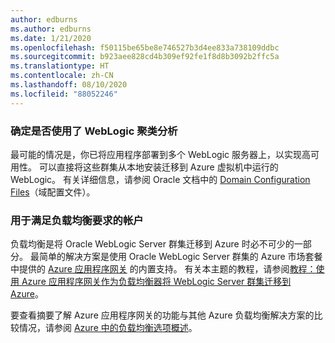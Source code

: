```yaml
---
author: edburns
ms.author: edburns
ms.date: 1/21/2020
ms.openlocfilehash: f50115be65be8e746527b3d4ee833a738109ddbc
ms.sourcegitcommit: b923aee828cd4b309ef92fe1f8d8b3092b2ffc5a
ms.translationtype: HT
ms.contentlocale: zh-CN
ms.lasthandoff: 08/10/2020
ms.locfileid: "88052246"
---
```

### <a name="determine-whether-weblogic-clustering-is-used"></a>确定是否使用了 WebLogic 聚类分析

最可能的情况是，你已将应用程序部署到多个 WebLogic 服务器上，以实现高可用性。 可以直接将这些群集从本地安装迁移到 Azure 虚拟机中运行的 WebLogic。 有关详细信息，请参阅 Oracle 文档中的 [Domain Configuration Files](https://docs.oracle.com/middleware/12213/wls/DOMCF/config_files.htm#DOMCF127)（域配置文件）。

### <a name="account-for-load-balancing-requirements"></a>用于满足负载均衡要求的帐户

负载均衡是将 Oracle WebLogic Server 群集迁移到 Azure 时必不可少的一部分。  最简单的解决方案是使用 Oracle WebLogic Server 群集的 Azure 市场套餐中提供的 [Azure 应用程序网关](/azure/application-gateway/overview) 的内置支持。  有关本主题的教程，请参阅[教程：使用 Azure 应用程序网关作为负载均衡器将 WebLogic Server 群集迁移到 Azure](../migrate-weblogic-with-app-gateway.md)。

要查看摘要了解 Azure 应用程序网关的功能与其他 Azure 负载均衡解决方案的比较情况，请参阅 [Azure 中的负载均衡选项概述](/azure/architecture/guide/technology-choices/load-balancing-overview)。
